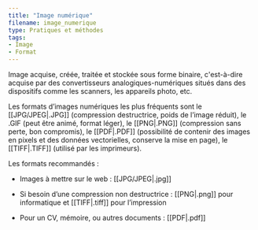 ```yaml
---
title: "Image numérique"
filename: image_numerique
type: Pratiques et méthodes
tags:
- Image
- Format
---
```


Image acquise, créée, traitée et stockée sous forme binaire, c'est-à-dire acquise par des convertisseurs analogiques-numériques situés dans des dispositifs comme les scanners, les appareils photo, etc.

Les formats d’images numériques les plus fréquents sont le [[JPG/JPEG|.JPG]] (compression destructrice, poids de l’image réduit), le .GIF (peut être animé, format léger), le [[PNG|.PNG]] (compression sans perte, bon compromis), le [[PDF|.PDF]] (possibilité de contenir des images en pixels et des données vectorielles, conserve la mise en page), le [[TIFF|.TIFF]] (utilisé par les imprimeurs).

Les formats recommandés : 

- Images à mettre sur le web : [[JPG/JPEG|.jpg]]

- Si besoin d’une compression non destructrice : [[PNG|.png]] pour informatique et [[TIFF|.tiff]] pour l’impression

- Pour un CV, mémoire, ou autres documents : [[PDF|.pdf]]

